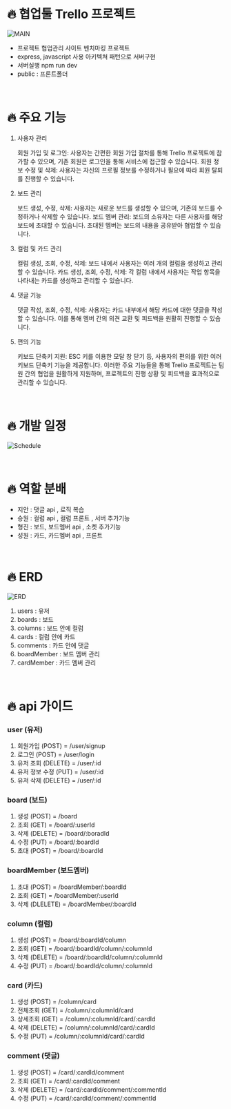# 🔥 협업툴 Trello 프로젝트

![MAIN](https://ifh.cc/g/fMZKly.png)

- 프로젝트 협업관리 사이트 <Trello> 벤치마킹 프로젝트
- express, javascript 사용 아키텍쳐 패턴으로 서버구현
- 서버실행 npm run dev
- public : 프론트폴더

<br>

# 🔥 주요 기능

1. 사용자 관리

   회원 가입 및 로그인: 사용자는 간편한 회원 가입 절차를 통해 Trello 프로젝트에 참가할 수 있으며, 기존 회원은 로그인을 통해 서비스에 접근할 수 있습니다.
   회원 정보 수정 및 삭제: 사용자는 자신의 프로필 정보를 수정하거나 필요에 따라 회원 탈퇴를 진행할 수 있습니다.

2. 보드 관리

   보드 생성, 수정, 삭제: 사용자는 새로운 보드를 생성할 수 있으며, 기존의 보드를 수정하거나 삭제할 수 있습니다.
   보드 멤버 관리: 보드의 소유자는 다른 사용자를 해당 보드에 초대할 수 있습니다. 초대된 멤버는 보드의 내용을 공유받아 협업할 수 있습니다.

3. 컬럼 및 카드 관리

   컬럼 생성, 조회, 수정, 삭제: 보드 내에서 사용자는 여러 개의 컬럼을 생성하고 관리할 수 있습니다.
   카드 생성, 조회, 수정, 삭제: 각 컬럼 내에서 사용자는 작업 항목을 나타내는 카드를 생성하고 관리할 수 있습니다.

4. 댓글 기능

   댓글 작성, 조회, 수정, 삭제: 사용자는 카드 내부에서 해당 카드에 대한 댓글을 작성할 수 있습니다. 이를 통해 멤버 간의 의견 교환 및 피드백을 원활히 진행할 수 있습니다.

5. 편의 기능

   키보드 단축키 지원: ESC 키를 이용한 모달 창 닫기 등, 사용자의 편의를 위한 여러 키보드 단축키 기능을 제공합니다.
   이러한 주요 기능들을 통해 Trello 프로젝트는 팀원 간의 협업을 원활하게 지원하며, 프로젝트의 진행 상황 및 피드백을 효과적으로 관리할 수 있습니다.

<br>

# 🔥 개발 일정

![Schedule](https://ifh.cc/g/SYyGVM.png)

<br>

# 🔥 역할 분배

- 지안 : 댓글 api , 로직 복습
- 승원 : 컬럼 api , 컬럼 프론트 , 서버 추가기능
- 형진 : 보드, 보드멤버 api , 소켓 추가기능
- 성원 : 카드, 카드멤버 api , 프론트

<br>

# 🔥 ERD

![ERD](https://ifh.cc/g/Cx5519.jpg)

1. users : 유저
2. boards : 보드
3. columns : 보드 안에 컬럼
4. cards : 컬럼 안에 카드
5. comments : 카드 안에 댓글
6. boardMember : 보드 멤버 관리
7. cardMember : 카드 멤버 관리

<br>

# 🔥 api 가이드

### user (유저)

1. 회원가입 (POST) = /user/signup
2. 로그인 (POST) = /user/login
3. 유저 조회 (DELETE) = /user/:id
4. 유저 정보 수정 (PUT) = /user/:id
5. 유저 삭제 (DELETE) = /user/:id

### board (보드)

1. 생성 (POST) = /board
2. 조회 (GET) = /board/:userId
3. 삭제 (DELETE) = /board/:boradId
4. 수정 (PUT) = /board/:boardId
5. 초대 (POST) = /board/:boardId

### boardMember (보드멤버)

1. 초대 (POST) = /boardMember/:boardId
2. 조회 (GET) = /boardMember/:userId
3. 삭제 (DLELETE) = /boardMember/:boardId

### column (컬럼)

1. 생성 (POST) = /board/:boardId/column
2. 조회 (GET) = /board/:boardId/column/:columnId
3. 삭제 (DELETE) = /board/:boardId/column/:columnId
4. 수정 (PUT) = /board/:boardId/column/:columnId

### card (카드)

1. 생성 (POST) = /column/card
2. 전체조회 (GET) = /column/:columnId/card
3. 상세조회 (GET) = /column/:columnId/card/:cardId
4. 삭제 (DELETE) = /column/:columnId/card/:cardId
5. 수정 (PUT) = /column/:columnId/card/:cardId

### comment (댓글)

1. 생성 (POST) = /card/:cardId/comment
2. 조회 (GET) = /card/:cardId/comment
3. 삭제 (DELETE) = /card/:cardId/comment/:commentId
4. 수정 (PUT) = /card/:cardId/comment/:commentId
